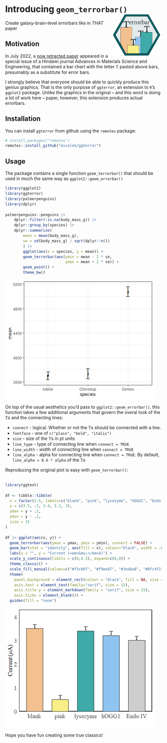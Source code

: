
# Introducing `geom_terrorbar()` <img src='man/figures/terrorbar_hex.png' align="right" height="131.5" />

Create galaxy-brain-level errorbars like in *THAT* paper

## Motivation

In July 2022, a [now retracted
paper](https://www.hindawi.com/journals/amse/2022/3802603/) appeared in
a special issue of a Hindawi journal Advances in Materials Science and
Engineering, that contained a bar chart with the letter <span
style="font-family:Times New Roman">T</span> pasted above bars,
presumably as a substitute for error bars.

I strongly believe that everyone should be able to quickly produce this
genius graphics. That is the only purpose of `ggterror`, an extension to
`R`’s `ggplot2` package. Unlike the graphics in the original – and this
word is doing a lot of work here – paper, however, this extension
produces actual errorbars.

## Installation

You can install `ggterror` from github using the `remotes` package:

``` r
# install.packages("remotes")
remotes::install_github("mivalek/ggterror")
```

## Usage

The package contains a single function `geom_terrorbar()` that should be
used in much the same way as `ggplot2::geom_errorbar()`

``` r
library(ggplot2)
library(ggterror)
library(palmerpenguins)
library(dplyr)

palmerpenguins::penguins |>
    dplyr::filter(!is.na(body_mass_g)) |>
    dplyr::group_by(species) |> 
    dplyr::summarise(
        mean = mean(body_mass_g),
        se = sd(body_mass_g) / sqrt(dplyr::n())
        ) |>
        ggplot(aes(x = species, y = mean)) +
        geom_terrorbar(aes(ymin = mean - 2 * se,
                           ymax = mean + 2 * se)) +
        geom_point() +
        theme_bw()
```

![](man/figures/README-example-1.png)<!-- -->

On top of the usual aesthetics you’d pass to `ggplot2::geom_errorbar()`,
this function takes a few additional arguments that govern the overal
look of the <span style="font-family:Times New Roman">T</span>s and the
connecting lines:

- `connect` - logical. Whether or not the <span
  style="font-family:Times New Roman">T</span>s should be connected with
  a line.
- `fontface` - one of `c("plain", "bold", "italic")`
- `size` - size of the <span
  style="font-family:Times New Roman">T</span>s in pt units
- `line_type` - type of connecting line when `connect = TRUE`
- `line_width` - width of connecting line when `connect = TRUE`
- `line_alpha` - alpha for connecting line when `connect = TRUE`. By
  default, `line_alpha = 0.6 * alpha` of the <span
  style="font-family:Times New Roman">T</span>s

Reproducing the original plot is easy with `geom_terrorbar()`:

``` r

library(ggtext)

df <- tibble::tibble(
  x = factor(1:5, labels=c("blank", "pink", "lysozyme", "hOGG1", "Endo IV")),
  y = c(3.5, .5, 3.4, 3.2, 3),
  ymax = y + .2,
  ymin = y - .2,
  size = 15
)

df |> ggplot(aes(x, y)) +
  geom_terrorbar(aes(ymax = ymax, ymin = ymin), connect = FALSE) +
  geom_bar(stat = "identity", aes(fill = x), colour="black", width = .65, lwd = .7) +
  labs(x = "", y = "Current (<em>&mu;</em>A)") +
  scale_y_continuous(limits = c(0,4.3), expand=c(0,0)) +
  theme_classic() +
  scale_fill_manual(values=c("#f3c08f", "#f9ee87", "#3eaba8", "#8fc4f1", "#cecece")) +
  theme(
    panel.background = element_rect(colour = "black", fill = NA, size = .85),
    axis.text = element_text(family="serif", size = 15),
    axis.title.y = element_markdown(family = "serif", size = 15),
    axis.ticks = element_blank()) +
  guides(fill = "none")
```

![](man/figures/README-orig-plot-1.png)<!-- -->

Hope you have fun creating some true classics!
